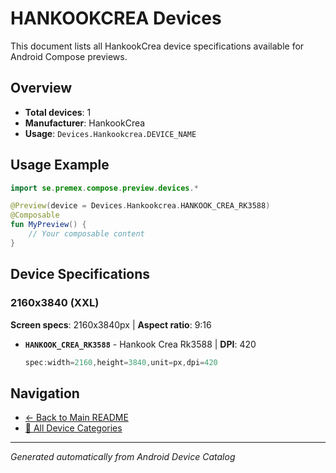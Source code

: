 # HANKOOKCREA Devices

This document lists all HankookCrea device specifications available for Android Compose previews.

## Overview

- **Total devices**: 1
- **Manufacturer**: HankookCrea
- **Usage**: `Devices.Hankookcrea.DEVICE_NAME`

## Usage Example

```kotlin
import se.premex.compose.preview.devices.*

@Preview(device = Devices.Hankookcrea.HANKOOK_CREA_RK3588)
@Composable
fun MyPreview() {
    // Your composable content
}
```

## Device Specifications

### 2160x3840 (XXL)

**Screen specs**: 2160x3840px | **Aspect ratio**: 9:16

- **`HANKOOK_CREA_RK3588`** - Hankook Crea Rk3588 | **DPI**: 420
  ```kotlin
  spec:width=2160,height=3840,unit=px,dpi=420
  ```

## Navigation

- [← Back to Main README](../../README.md)
- [📱 All Device Categories](../README.md)

---
*Generated automatically from Android Device Catalog*

